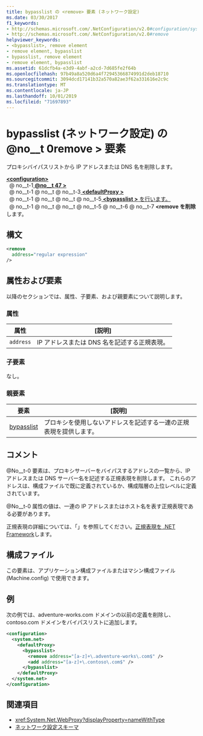 ```yaml
---
title: bypasslist の <remove> 要素 (ネットワーク設定)
ms.date: 03/30/2017
f1_keywords:
- http://schemas.microsoft.com/.NetConfiguration/v2.0#configuration/system.net/defaultProxy/bypasslist/remove
- http://schemas.microsoft.com/.NetConfiguration/v2.0#remove
helpviewer_keywords:
- <bypasslist>, remove element
- remove element, bypasslist
- bypasslist, remove element
- remove element, bypasslist
ms.assetid: 61dcfb4a-e3d9-4abf-a2cd-7d685fe2f64b
ms.openlocfilehash: 97b49a8a520d6a4f72945366874991d2deb18710
ms.sourcegitcommit: 3094dcd17141b32a570a82ae3f62a331616e2c9c
ms.translationtype: MT
ms.contentlocale: ja-JP
ms.lasthandoff: 10/01/2019
ms.locfileid: "71697893"
---
```

# <a name="remove-element-for-bypasslist-network-settings"></a>bypasslist (ネットワーク設定) の @no__t 0remove > 要素

プロキシバイパスリストから IP アドレスまたは DNS 名を削除します。

[ **\<configuration>** ](../configuration-element.md)  
&nbsp; @ no__t-1[ **@no__t 47 >** ](system-net-element-network-settings.md)  
&nbsp; @ no__t-1 @ no__t @ no__t-3[ **\<defaultProxy >** ](defaultproxy-element-network-settings.md)  
&nbsp; @ no__t-1 @ no__t @ no__t @ no__t-5[ **\<bypasslist >** を行います。](bypasslist-element-network-settings.md)  
&nbsp; @ no__t-1 @ no__t @ no__t @ no__t-5 @ no__t-6 @ no__t-7 **\<remove を削除**します。  

## <a name="syntax"></a>構文

```xml
<remove
  address="regular expression"
/>
```

## <a name="attributes-and-elements"></a>属性および要素

以降のセクションでは、属性、子要素、および親要素について説明します。

### <a name="attributes"></a>属性

|**属性**|**[説明]**|
|-------------------|---------------------|
|`address`|IP アドレスまたは DNS 名を記述する正規表現。|

### <a name="child-elements"></a>子要素

なし。

### <a name="parent-elements"></a>親要素

|**要素**|**[説明]**|
|-----------------|---------------------|
|[bypasslist](bypasslist-element-network-settings.md)|プロキシを使用しないアドレスを記述する一連の正規表現を提供します。|

## <a name="remarks"></a>コメント

@No__t-0 要素は、プロキシサーバーをバイパスするアドレスの一覧から、IP アドレスまたは DNS サーバー名を記述する正規表現を削除します。 これらのアドレスは、構成ファイルで既に定義されているか、構成階層の上位レベルに定義されています。

@No__t-0 属性の値は、一連の IP アドレスまたはホスト名を表す正規表現である必要があります。

正規表現の詳細については、「」を参照してください。[正規表現を .NET Framework](../../../../standard/base-types/regular-expressions.md)します。

## <a name="configuration-files"></a>構成ファイル

この要素は、アプリケーション構成ファイルまたはマシン構成ファイル (Machine.config) で使用できます。

## <a name="example"></a>例

次の例では、adventure-works.com ドメインの以前の定義を削除し、contoso.com ドメインをバイパスリストに追加します。

```xml
<configuration>
  <system.net>
    <defaultProxy>
      <bypasslist>
        <remove address="[a-z]+\.adventure-works\.com$" />
        <add address="[a-z]+\.contoso\.com$" />
      </bypasslist>
    </defaultProxy>
  </system.net>
</configuration>
```

## <a name="see-also"></a>関連項目

- <xref:System.Net.WebProxy?displayProperty=nameWithType>
- [ネットワーク設定スキーマ](index.md)
